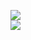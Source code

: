 [![](https://img.shields.io/badge/Made%20With-Github%20Spray-lightgrey.svg?style=for-the-badge&logo=github)](https://github.com/Annihil/github-spray#1839)  
[![](https://i.imgur.com/2DrTn0Z.gif)](https://github.com/Annihil/github-spray)